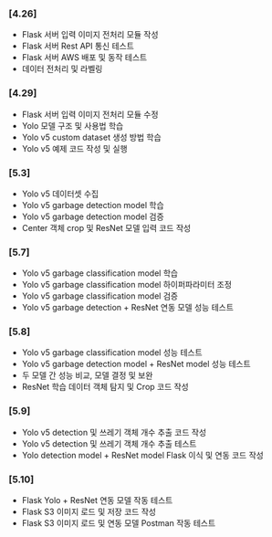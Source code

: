 ### [4.26]

- Flask 서버 입력 이미지 전처리 모듈 작성
- Flask 서버 Rest API 통신 테스트
- Flask 서버 AWS 배포 및 동작 테스트
- 데이터 전처리 및 라벨링

### [4.29]

- Flask 서버 입력 이미지 전처리 모듈 수정
- Yolo 모델 구조 및 사용법 학습
- Yolo v5 custom dataset 생성 방법 학습
- Yolo v5 예제 코드 작성 및 실행

### [5.3]

- Yolo v5 데이터셋 수집
- Yolo v5 garbage detection model 학습
- Yolo v5 garbage detection model 검증
- Center 객체 crop 및 ResNet 모델 입력 코드 작성

### [5.7]

- Yolo v5 garbage classification model 학습
- Yolo v5 garbage classification model 하이퍼파라미터 조정
- Yolo v5 garbage classification model 검증
- Yolo v5 garbage detection + ResNet 연동 모델 성능 테스트

### [5.8]

- Yolo v5 garbage classification model 성능 테스트
- Yolo v5 garbage detection model + ResNet model 성능 테스트
- 두 모델 간 성능 비교, 모델 결정 및 보완
- ResNet 학습 데이터 객체 탐지 및 Crop 코드 작성

### [5.9]

- Yolo v5 detection 및 쓰레기 객체 개수 추출 코드 작성
- Yolo v5 detection 및 쓰레기 객체 개수 추출 테스트
- Yolo detection model + ResNet model Flask 이식 및 연동 코드 작성

### [5.10]

- Flask Yolo + ResNet 연동 모델 작동 테스트
- Flask S3 이미지 로드 및 저장 코드 작성
- Flask S3 이미지 로드 및 연동 모델 Postman 작동 테스트
